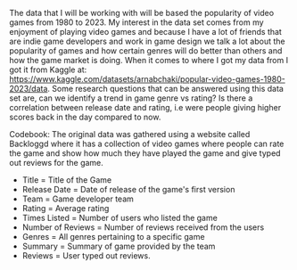 The data that I will be working with will be based the popularity of video games from 1980 to 2023. My interest in the data set comes from my enjoyment of playing video games and because I have a lot of friends that are indie game developers and work in game design we talk a lot about the popularity of games and how certain genres will do better than others and how the game market is doing. When it comes to where I got my data from I got it from Kaggle at: https://www.kaggle.com/datasets/arnabchaki/popular-video-games-1980-2023/data. Some research questions that can be answered using this data set are, can we identify a trend in game genre vs rating? Is there a correlation between release date and rating, i.e were people giving higher scores back in the day compared to now.

Codebook: The original data was gathered using a website called Backloggd where it has a collection of video games where people can rate the game and show how much they have played the game and give typed out reviews for the game. 
- Title = Title of the Game
- Release Date = Date of release of the game's first version
- Team = Game developer team
- Rating = Average rating
- Times Listed = Number of users who listed the game
- Number of Reviews = Number of reviews received from the users
- Genres = All genres pertaining to a specific game
- Summary = Summary of game provided by the team
- Reviews = User typed out reviews.





